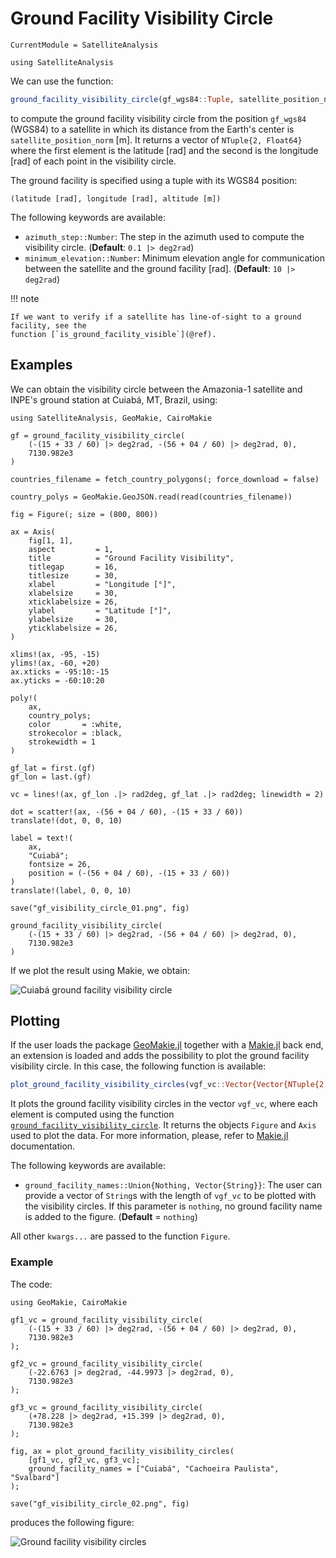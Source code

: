 # Ground Facility Visibility Circle

```@meta
CurrentModule = SatelliteAnalysis
```

```@setup ground_facility_visibility_circle
using SatelliteAnalysis
```

We can use the function:

```julia
ground_facility_visibility_circle(gf_wgs84::Tuple, satellite_position_norm::Number; kwargs...) -> Vector{NTuple{2, Float64}}
```

to compute the ground facility visibility circle from the position `gf_wgs84` (WGS84) to a
satellite in which its distance from the Earth's center is `satellite_position_norm` [m]. It
returns a vector of `NTuple{2, Float64}` where the first element is the latitude [rad] and
the second is the longitude [rad] of each point in the visibility circle.

The ground facility is specified using a tuple with its WGS84 position:

```text
(latitude [rad], longitude [rad], altitude [m])
```

The following keywords are available:

- `azimuth_step::Number`: The step in the azimuth used to compute the visibility circle.
    (**Default**: `0.1 |> deg2rad`)
- `minimum_elevation::Number`: Minimum elevation angle for communication between the
    satellite and the ground facility [rad].
    (**Default**: `10 |> deg2rad`)

!!! note

    If we want to verify if a satellite has line-of-sight to a ground facility, see the
    function [`is_ground_facility_visible`](@ref).

## Examples

We can obtain the visibility circle between the Amazonia-1 satellite and INPE's ground
station at Cuiabá, MT, Brazil, using:

```@setup ground_facility_visibility_circle_example
using SatelliteAnalysis, GeoMakie, CairoMakie

gf = ground_facility_visibility_circle(
    (-(15 + 33 / 60) |> deg2rad, -(56 + 04 / 60) |> deg2rad, 0),
    7130.982e3
)

countries_filename = fetch_country_polygons(; force_download = false)

country_polys = GeoMakie.GeoJSON.read(read(countries_filename))

fig = Figure(; size = (800, 800))

ax = Axis(
    fig[1, 1],
    aspect         = 1,
    title          = "Ground Facility Visibility",
    titlegap       = 16,
    titlesize      = 30,
    xlabel         = "Longitude [°]",
    xlabelsize     = 30,
    xticklabelsize = 26,
    ylabel         = "Latitude [°]",
    ylabelsize     = 30,
    yticklabelsize = 26,
)

xlims!(ax, -95, -15)
ylims!(ax, -60, +20)
ax.xticks = -95:10:-15
ax.yticks = -60:10:20

poly!(
    ax,
    country_polys;
    color       = :white,
    strokecolor = :black,
    strokewidth = 1
)

gf_lat = first.(gf)
gf_lon = last.(gf)

vc = lines!(ax, gf_lon .|> rad2deg, gf_lat .|> rad2deg; linewidth = 2)

dot = scatter!(ax, -(56 + 04 / 60), -(15 + 33 / 60))
translate!(dot, 0, 0, 10)

label = text!(
    ax,
    "Cuiabá";
    fontsize = 26,
    position = (-(56 + 04 / 60), -(15 + 33 / 60))
)
translate!(label, 0, 0, 10)

save("gf_visibility_circle_01.png", fig)
```

```@repl ground_facility_visibility_circle
ground_facility_visibility_circle(
    (-(15 + 33 / 60) |> deg2rad, -(56 + 04 / 60) |> deg2rad, 0),
    7130.982e3
)
```

If we plot the result using Makie, we obtain:

![Cuiabá ground facility visibility circle](./gf_visibility_circle_01.png)

## Plotting

If the user loads the package [GeoMakie.jl](https://github.com/MakieOrg/GeoMakie.jl)
together with a [Makie.jl](https://docs.makie.org/stable/) back end, an extension is loaded
and adds the possibility to plot the ground facility visibility circle. In this case, the
following function is available:

```julia
plot_ground_facility_visibility_circles(vgf_vc::Vector{Vector{NTuple{2, T}}}; kwargs...) where T <: Number -> Figure, Axis
```

It plots the ground facility visibility circles in the vector `vgf_vc`, where each element
is computed using the function [`ground_facility_visibility_circle`](@ref). It returns the
objects `Figure` and `Axis` used to plot the data. For more information, please, refer to
[Makie.jl](https://docs.makie.org/stable/) documentation.

The following keywords are available:

- `ground_facility_names::Union{Nothing, Vector{String}}`: The user can provide a vector of
    `String`s with the length of `vgf_vc` to be plotted with the visibility circles. If this
    parameter is `nothing`, no ground facility name is added to the figure.
    (**Default** = `nothing`)

All other `kwargs...` are passed to the function `Figure`.

### Example

The code:

```@repl ground_facility_visibility_circle
using GeoMakie, CairoMakie

gf1_vc = ground_facility_visibility_circle(
    (-(15 + 33 / 60) |> deg2rad, -(56 + 04 / 60) |> deg2rad, 0),
    7130.982e3
);

gf2_vc = ground_facility_visibility_circle(
    (-22.6763 |> deg2rad, -44.9973 |> deg2rad, 0),
    7130.982e3
);

gf3_vc = ground_facility_visibility_circle(
    (+78.228 |> deg2rad, +15.399 |> deg2rad, 0),
    7130.982e3
);

fig, ax = plot_ground_facility_visibility_circles(
    [gf1_vc, gf2_vc, gf3_vc];
    ground_facility_names = ["Cuiabá", "Cachoeira Paulista", "Svalbard"]
);

save("gf_visibility_circle_02.png", fig)
```

produces the following figure:

![Ground facility visibility circles](./gf_visibility_circle_02.png)
